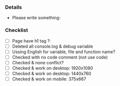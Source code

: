 ### Details

- Please write something:

### Checklist

- [ ] Page have h1 tag ?:
- [ ] Deleted all console.log & debug variable
- [ ] Ussing English for variable, file and function name?
- [ ] Checked with no code comment (not use code)
- [ ] Checked & none conflict?
- [ ] Checked & work on desktop: 1920x1080
- [ ] Checked & work on desktop: 1440x760
- [ ] Checked & work on mobile: 375x667
